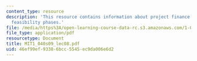 ```yaml
---
content_type: resource
description: 'This resource contains information about project finance and their context:
  feasibility phases.'
file: /media/https%3A/open-learning-course-data-rc.s3.amazonaws.com/1-040-project-management-spring-2009/46ef99ef93386bcc5545ec9da006e6d2_MIT1_040s09_lec08.pdf
file_type: application/pdf
resourcetype: Document
title: MIT1_040s09_lec08.pdf
uid: 46ef99ef-9338-6bcc-5545-ec9da006e6d2
---
```

